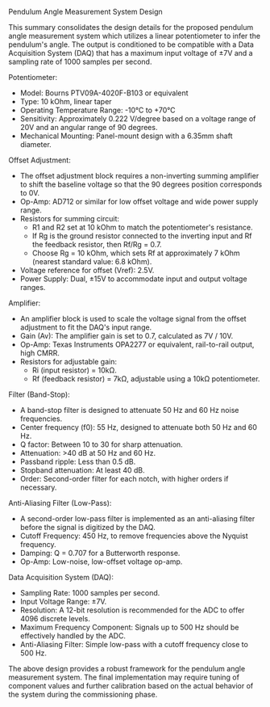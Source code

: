 Pendulum Angle Measurement System Design

This summary consolidates the design details for the proposed pendulum angle measurement system which utilizes a linear potentiometer to infer the pendulum's angle. The output is conditioned to be compatible with a Data Acquisition System (DAQ) that has a maximum input voltage of ±7V and a sampling rate of 1000 samples per second.

Potentiometer:
- Model: Bourns PTV09A-4020F-B103 or equivalent
- Type: 10 kOhm, linear taper
- Operating Temperature Range: -10°C to +70°C
- Sensitivity: Approximately 0.222 V/degree based on a voltage range of 20V and an angular range of 90 degrees.
- Mechanical Mounting: Panel-mount design with a 6.35mm shaft diameter.

Offset Adjustment:
- The offset adjustment block requires a non-inverting summing amplifier to shift the baseline voltage so that the 90 degrees position corresponds to 0V.
- Op-Amp: AD712 or similar for low offset voltage and wide power supply range.
- Resistors for summing circuit: 
  - R1 and R2 set at 10 kOhm to match the potentiometer's resistance.
  - If Rg is the ground resistor connected to the inverting input and Rf the feedback resistor, then Rf/Rg = 0.7.
  - Choose Rg = 10 kOhm, which sets Rf at approximately 7 kOhm (nearest standard value: 6.8 kOhm).
- Voltage reference for offset (Vref): 2.5V.
- Power Supply: Dual, ±15V to accommodate input and output voltage ranges.

Amplifier:
- An amplifier block is used to scale the voltage signal from the offset adjustment to fit the DAQ's input range.
- Gain (Av): The amplifier gain is set to 0.7, calculated as 7V / 10V.
- Op-Amp: Texas Instruments OPA2277 or equivalent, rail-to-rail output, high CMRR.
- Resistors for adjustable gain: 
  - Ri (input resistor) = 10kΩ.
  - Rf (feedback resistor) = 7kΩ, adjustable using a 10kΩ potentiometer.

Filter (Band-Stop):
- A band-stop filter is designed to attenuate 50 Hz and 60 Hz noise frequencies.
- Center frequency (f0): 55 Hz, designed to attenuate both 50 Hz and 60 Hz.
- Q factor: Between 10 to 30 for sharp attenuation.
- Attenuation: >40 dB at 50 Hz and 60 Hz.
- Passband ripple: Less than 0.5 dB.
- Stopband attenuation: At least 40 dB.
- Order: Second-order filter for each notch, with higher orders if necessary.

Anti-Aliasing Filter (Low-Pass):
- A second-order low-pass filter is implemented as an anti-aliasing filter before the signal is digitized by the DAQ.
- Cutoff Frequency: 450 Hz, to remove frequencies above the Nyquist frequency.
- Damping: Q = 0.707 for a Butterworth response.
- Op-Amp: Low-noise, low-offset voltage op-amp.

Data Acquisition System (DAQ):
- Sampling Rate: 1000 samples per second.
- Input Voltage Range: ±7V.
- Resolution: A 12-bit resolution is recommended for the ADC to offer 4096 discrete levels.
- Maximum Frequency Component: Signals up to 500 Hz should be effectively handled by the ADC.
- Anti-Aliasing Filter: Simple low-pass with a cutoff frequency close to 500 Hz.

The above design provides a robust framework for the pendulum angle measurement system. The final implementation may require tuning of component values and further calibration based on the actual behavior of the system during the commissioning phase.